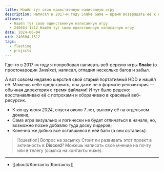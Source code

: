 ```yaml
---
title: Нашёл тут свою единственную написанную игру
description: Написал в 2017-м году Snake Game — время возвращать её к жизни
aliases:
  - Нашёл тут свою единственную написанную игру
  - 240604-1512 Нашёл тут свою единственную написанную игру
date: 2024-06-04
uid: 240604-1512
tags:
  - fleeting
  - projects
---
```

Где-то в 2017-м году я попробовал написать веб-версию игры **Snake** (в простонародии *Змейка*), написал, отладил несколько багов и забыл.

А вот совсем недавно шерстил свой старый портативный HDD и нашёл её. Можешь себе представить, она даже не в формате репозитория — обычная директория с тремя файлами! И тут было решено: восстанавливаю её с потрохами и оборачиваю в красивый веб-ресурсик.

- К концу *июня 2024*, спустя около 7 лет, выложу её на отдельном домене;
- Сама игра визуально и логически не будет отличаться в начале, но, возможно позже добавлю туда доску лидеров;
- Конечно же добью все оставшиеся в ней баги (а они остались).

> [!question] Вопрос на засыпку
> Стоит ли развивать этот проект в активность в **Discord**? Можешь написать своё мнение на почту или в телегу (ссылка на контакты ниже).

---

- [[about#Контакты|Контакты]]
